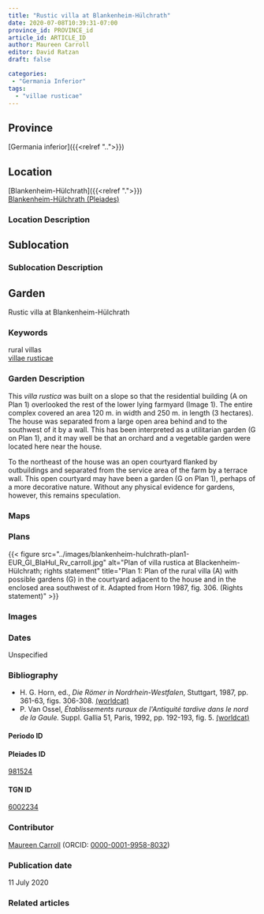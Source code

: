 ```yaml
---
title: "Rustic villa at Blankenheim-Hülchrath"
date: 2020-07-08T10:39:31-07:00
province_id: PROVINCE_id
article_id: ARTICLE_ID
author: Maureen Carroll
editor: David Ratzan
draft: false

categories:
 - "Germania Inferior"
tags:
  - "villae rusticae"
---
```


## Province
[Germania inferior]({{<relref "..">}})

## Location

[Blankenheim-Hülchrath]({{<relref ".">}}) \
[Blankenheim-Hülchrath (Pleiades)](https://pleiades.stoa.org/places/981524)

### Location Description

<!-- LEAVE THIS BLANK FOR NOW -->

## Sublocation

<!--
[AREA WITHIN LOCATION, LIKE “PALATINE HILL”](GEOREFERENCE LINK)
A sublocation is any area larger than an individual garden, but located within a location. I would always try to include a link to a controlled vocabulary here if possible. This ID may well be different from the Garden ID, e.g., Pompeii versus a Garden in one of the houses which has its own Pleiades ID.
-->

### Sublocation Description

<!-- DESCRIPTION -->

## Garden
Rustic villa at Blankenheim-Hülchrath

### Keywords
rural villas \
[villae rusticae](http://vocab.getty.edu/page/aat/300005518)

### Garden Description
This *villa rustica* was built on a slope so that the residential building (A on Plan 1) overlooked the rest of the lower lying farmyard (Image 1). The entire complex covered an area 120 m. in width and 250 m. in length (3 hectares). The house was separated from a large open area behind and to the southwest of it by a wall. This has been interpreted as a utilitarian garden (G on Plan 1), and it may well be that an orchard and a vegetable garden were located here near the house.  

To the northeast of the house was an open courtyard flanked by outbuildings and separated from the service area of the farm by a terrace wall. This open courtyard may have been a garden (G on Plan 1), perhaps of a more decorative nature. Without any physical evidence for gardens, however, this remains speculation.

### Maps

<!--
{{< figure src="IMG_URL" alt="ALT_TEXT" title="CAPTION" >}}
-->

### Plans
{{< figure src="../images/blankenheim-hulchrath-plan1-EUR_GI_BlaHul_Rv_carroll.jpg" alt="Plan of villa rustica at Blackenheim-Hülchrath; rights statement" title="Plan 1:  Plan of the rural villa (A) with possible gardens (G) in the courtyard adjacent to the house and in the enclosed area southwest of it. Adapted from Horn 1987, fig. 306. (Rights statement)" >}}
<!--
{{< figure src="IMG_URL" alt="ALT_TEXT" title="CAPTION" >}}
-->

### Images

<!--
{{< figure src="IMG_URL" alt="ALT_TEXT" title="CAPTION" >}}
-->

### Dates
Unspecified

### Bibliography
- H. G. Horn, ed., *Die Römer in Nordrhein-Westfalen*, Stuttgart, 1987, pp. 361-63, figs. 306-308. [(worldcat)](http://www.worldcat.org/oclc/456209115)  
- P. Van Ossel, *Établissements ruraux de l'Antiquité tardive dans le nord de la Gaule.* Suppl. Gallia 51, Paris, 1992, pp. 192-193, fig. 5. [(worldcat)](http://www.worldcat.org/oclc/407704732)  

#### Periodo ID

<!-- [PERIODO_ID](https://pleiades.stoa.org/places/PLEIADES_ID) -->

#### Pleiades ID

[981524](https://pleiades.stoa.org/places/981524)

#### TGN ID
[6002234](http://vocab.getty.edu/page/tgn/6002234)

### Contributor
[Maureen Carroll](link) (ORCID: [0000-0001-9958-8032](https://orcid.org/0000-0001-9958-8032))  

### Publication date
11 July 2020  

### Related articles

<!-- Links to other related articles. Leave blank for now -->